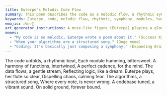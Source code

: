 ```yaml
---
title: Euterpe's Melodic Code Flow
summary: This poem describes the code as a melodic flow, a rhythmic symphony where modules hum in harmony, data streams gently, and algorithms form a structured song, guided by Euterpe, the muse of music.
keywords: Euterpe, code, melodic flow, rhythmic, symphony, modules, harmony, data, algorithms, structured song, codebase, music, logic
emojis: 🎶💻✨🌊
art_generator_instructions: A muse-like figure (Euterpe) playing a glowing flute, from which lines of code and musical notes emanate, forming a harmonious, flowing river. Modules are represented as glowing, interconnected instruments, each humming a distinct part of the symphony. Data flows as shimmering currents within the river. The overall feeling should be one of peaceful harmony, artistic creation, and the inherent musicality of well-structured code.
memes:
  - "My code is so melodic, Euterpe wrote a poem about it." (Success Kid meme)
  - "When your algorithms are a structured song." (Doge meme)
  - "Coding: It's basically just composing a symphony." (Expanding Brain meme)
---
```

The code unfolds, a rhythmic beat,
Each module humming, bittersweet.
A harmony of functions, intertwined,
A perfect cadence, for the mind.
The data flows, a gentle stream,
Reflecting logic, like a dream.
Euterpe plays, her flute so clear,
Dispelling chaos, calming fear.
The algorithms, a structured song,
Where every note, is never wrong.
A codebase tuned, a vibrant sound,
On solid ground, forever bound.